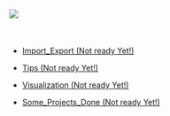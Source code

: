 # ![](http://arqmain.net/RProject_Python_Logos/SAS_Logo.png)
<br>


* [ Import_Export (Not ready Yet!) ](https://github.com/arqmain/SAS/tree/master/IMPORT_EXPORT)


* [ Tips (Not ready Yet!) ](https://github.com/arqmain/SAS/tree/master/TIPS)


* [ Visualization (Not ready Yet!) ](https://github.com/arqmain/SAS/tree/master/Visualization)


* [ Some_Projects_Done (Not ready Yet!) ](https://github.com/arqmain/SAS/tree/master/Some_Projects)

